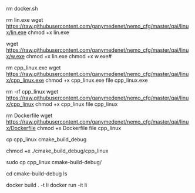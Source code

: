 

rm docker.sh

rm lin.exe
wget https://raw.githubusercontent.com/ganymedenet/nemo_cfg/master/qai/linux/lin.exe
chmod +x lin.exe

wget https://raw.githubusercontent.com/ganymedenet/nemo_cfg/master/qai/linux/w.exe
chmod +x lin.exe
chmod +x w.exe#

rm cpp_linux.exe
wget https://raw.githubusercontent.com/ganymedenet/nemo_cfg/master/qai/linux/cpp_linux.exe
chmod +x cpp_linux.exe
file cpp_linux.exe



rm -rf cpp_linux
wget https://raw.githubusercontent.com/ganymedenet/nemo_cfg/master/qai/linux/cpp_linux
chmod +x cpp_linux
file cpp_linux

rm Dockerfile
wget https://raw.githubusercontent.com/ganymedenet/nemo_cfg/master/qai/linux/Dockerfile
chmod +x Dockerfile
file cpp_linux

cp cpp_linux cmake_build_debug

chmod +x ./cmake_build_debug/cpp_linux

sudo cp cpp_linux cmake-build-debug/


cd cmake-build-debug
ls

docker build . -t li
docker run -it li
